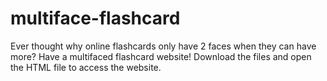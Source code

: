 # multiface-flashcard
Ever thought why online flashcards only have 2 faces when they can have more? Have a multifaced flashcard website! Download the files and open the HTML file to access the website. 
